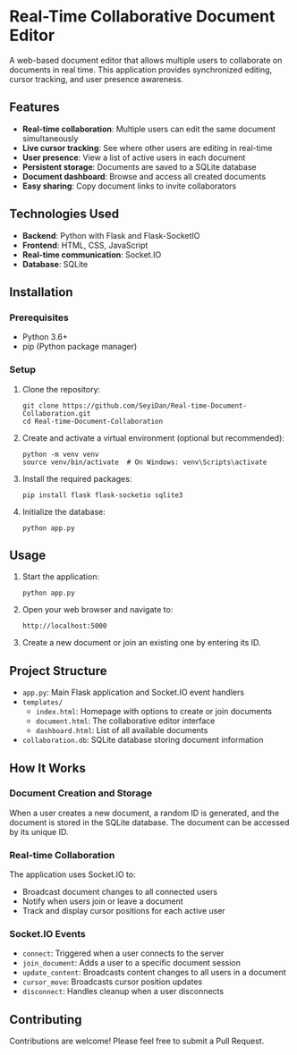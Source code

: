 # Real-Time Collaborative Document Editor

A web-based document editor that allows multiple users to collaborate on documents in real time. This application provides synchronized editing, cursor tracking, and user presence awareness.

## Features

- **Real-time collaboration**: Multiple users can edit the same document simultaneously
- **Live cursor tracking**: See where other users are editing in real-time
- **User presence**: View a list of active users in each document
- **Persistent storage**: Documents are saved to a SQLite database
- **Document dashboard**: Browse and access all created documents
- **Easy sharing**: Copy document links to invite collaborators

## Technologies Used

- **Backend**: Python with Flask and Flask-SocketIO
- **Frontend**: HTML, CSS, JavaScript
- **Real-time communication**: Socket.IO
- **Database**: SQLite

## Installation

### Prerequisites

- Python 3.6+
- pip (Python package manager)

### Setup

1. Clone the repository:
   ```
   git clone https://github.com/SeyiDan/Real-time-Document-Collaboration.git
   cd Real-time-Document-Collaboration
   ```

2. Create and activate a virtual environment (optional but recommended):
   ```
   python -m venv venv
   source venv/bin/activate  # On Windows: venv\Scripts\activate
   ```

3. Install the required packages:
   ```
   pip install flask flask-socketio sqlite3
   ```

4. Initialize the database:
   ```
   python app.py
   ```

## Usage

1. Start the application:
   ```
   python app.py
   ```

2. Open your web browser and navigate to:
   ```
   http://localhost:5000
   ```

3. Create a new document or join an existing one by entering its ID.

## Project Structure

- `app.py`: Main Flask application and Socket.IO event handlers
- `templates/`
  - `index.html`: Homepage with options to create or join documents
  - `document.html`: The collaborative editor interface
  - `dashboard.html`: List of all available documents
- `collaboration.db`: SQLite database storing document information

## How It Works

### Document Creation and Storage

When a user creates a new document, a random ID is generated, and the document is stored in the SQLite database. The document can be accessed by its unique ID.

### Real-time Collaboration

The application uses Socket.IO to:
- Broadcast document changes to all connected users
- Notify when users join or leave a document
- Track and display cursor positions for each active user

### Socket.IO Events

- `connect`: Triggered when a user connects to the server
- `join_document`: Adds a user to a specific document session
- `update_content`: Broadcasts content changes to all users in a document
- `cursor_move`: Broadcasts cursor position updates
- `disconnect`: Handles cleanup when a user disconnects

## Contributing

Contributions are welcome! Please feel free to submit a Pull Request.
